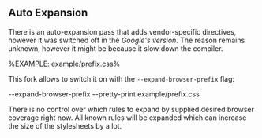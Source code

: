 ## Auto Expansion

There is an auto-expansion pass that adds vendor-specific directives, however it was switched off in the _Google's version_. The reason remains unknown, however it might be because it slow down the compiler.

%EXAMPLE: example/prefix.css%

This fork allows to switch it on with the `--expand-browser-prefix` flag:

<java jar="closure-stylesheets.jar" lang="css" console="closure-stylesheets">
  --expand-browser-prefix --pretty-print example/prefix.css
</java>

There is no control over which rules to expand by supplied desired browser coverage right now. All known rules will be expanded which can increase the size of the stylesheets by a lot.